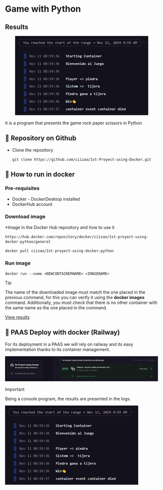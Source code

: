 # Game with Python
## Results
<p align="center">
    <img src="Public/Img/Resultado.png" alt="Resultado Python">
</p>


It is a program that presents the game rock paper scissors in Python

## :open_book: Repository on Github
* Clone the repository

    ```
    git clone https://github.com/ciizao/1st-Proyect-using-Docker.git
    ```

## :rocket: How to run in docker
### Pre-requisites
* Docker - DockerDesktop installed
* DockerHub account
### Download image
*Image in the Docker Hub repository and how to use it
```
https://hub.docker.com/repository/docker/ciizao/1st-proyect-using-docker-python/general
```
```
docker pull ciizao/1st-proyect-using-docker-python
```
### Run image
```
docker run --name <NEWCONTAINERNAME> <IMAGENAME>
```

> [!TIP]
> The name of the downloaded image must match the one placed in the previous command, for this you can verify it using the **docker images** command. Additionally, you must check that there is no other container with the same name as the one placed in the command.


[View results](#results)

## :light_rail: PAAS Deploy with docker (Railway)
For its deployment in a PAAS we will rely on railway and its easy implementation thanks to its container management. 

![Railway Service](Public/Img/Railway1.png "Service")


> [!IMPORTANT]
> Being a console program, the results are presented in the logs.

![Result](Public/Img/Resultado.png "result")
